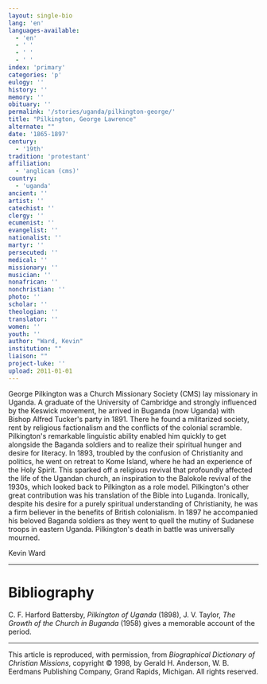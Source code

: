 ```yaml
---
layout: single-bio
lang: 'en'
languages-available:
  - 'en'
  - ' '
  - ' '
  - ' '
index: 'primary'
categories: 'p'
eulogy: ''
history: ''
memory: ''
obituary: ''
permalink: '/stories/uganda/pilkington-george/'
title: "Pilkington, George Lawrence"
alternate: ""
date: '1865-1897'
century:
  - '19th'
tradition: 'protestant'
affiliation:
  - 'anglican (cms)'
country:
  - 'uganda'
ancient: ''
artist: ''
catechist: ''
clergy: ''
ecumenist: ''
evangelist: ''
nationalist: ''
martyr: ''
persecuted: ''
medical: ''
missionary: ''
musician: ''
nonafrican: ''
nonchristian: ''
photo: ''
scholar: ''
theologian: ''
translator: ''
women: ''
youth: ''
author: "Ward, Kevin"
institution: ""
liaison: ""
project-luke: ''
upload: 2011-01-01
---
```




George Pilkington was a Church Missionary Society (CMS) lay missionary in Uganda. A graduate of the University of Cambridge and strongly influenced by the Keswick movement, he arrived in Buganda (now Uganda) with Bishop Alfred Tucker's party in 1891. There he found a militarized society, rent by religious factionalism and the conflicts of the colonial scramble. Pilkington's remarkable linguistic ability enabled him quickly to get alongside the Baganda soldiers and to realize their spiritual hunger and desire for literacy. In 1893, troubled by the confusion of Christianity and politics, he went on retreat to Kome Island, where he had an experience of the Holy Spirit. This sparked off a religious revival that profoundly affected the life of the Ugandan church, an inspiration to the Balokole revival of the 1930s, which looked back to Pilkington as a role model. Pilkington's other great contribution was his translation of the Bible into Luganda. Ironically, despite his desire for a purely spiritual understanding of Christianity, he was a firm believer in the benefits of British colonialism. In 1897 he accompanied his beloved Baganda soldiers as they went to quell the mutiny of Sudanese troops in eastern Uganda. Pilkington's death in battle was universally mourned.

Kevin Ward

---

# Bibliography

C. F. Harford Battersby, *Pilkington of Uganda* (1898), J. V. Taylor, *The Growth of the Church in Buganda* (1958) gives a memorable account of the period.

---

This article is reproduced, with permission, from *Biographical Dictionary of Christian Missions*, copyright © 1998, by Gerald H. Anderson, W. B. Eerdmans Publishing Company, Grand Rapids, Michigan. All rights reserved.